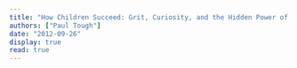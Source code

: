 ```yaml
---
title: "How Children Succeed: Grit, Curiosity, and the Hidden Power of Character"
authors: ["Paul Tough"]
date: "2012-09-26"
display: true
read: true
---
```


